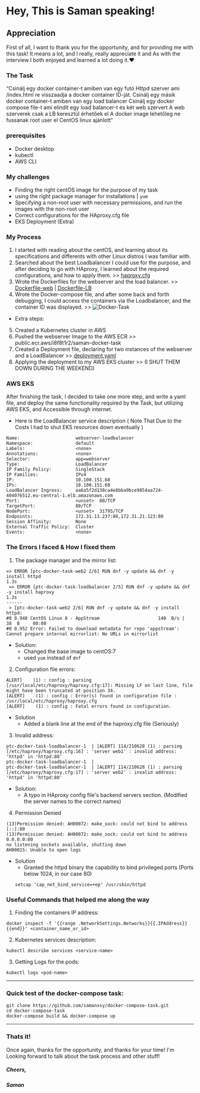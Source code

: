 # Hey, This is Saman speaking!

## Appreciation
First of all, I want to thank you for the opportunity, and for providing me with this task! It means a lot, and I really, really appreciate it and As with the interview I both enjoyed and learned a lot doing it.❤️

### The Task
“Csinálj egy docker container-t amiben van egy futó Httpd szerver ami /index.html re visszaadja a docker container ID-ját.
Csinálj egy másik docker container-t amiben van egy load balancer
Csinálj egy docker compose file-t ami elindít egy load balancer-t és két web szervert
A web szerverek csak a LB keresztül érhetőek el
A docker image lehetőleg ne fussanak root user el
CentOS linux ajánlott“

### prerequisites
- Docker desktop
- kubectl
- AWS CLI

### My challenges
- Finding the right centOS image for the purpose of my task
- using the right package manager for installations | ```yum```
- Specifying a non-root user with necessary permissions, and run the images with the non-root user
- Correct configurations for the HAproxy.cfg file
- EKS Deployment (Extra)

### My Process
1. I started with reading about the centOS, and learning about its specifications and differents with other Linux distros I was familiar with.
2.  Searched about the best Loadbalancer I could use for the purpose, and after deciding to go with HAproxy, I learned about the required configurations, and how to apply them. >> [haproxy.cfg](https://github.com/samanxsy/docker-compose-task/blob/master/haproxy.cfg)
3. Wrote the Dockerfiles for the webserver and the load balancer. >> [Dockerfile-web](https://github.com/samanxsy/docker-compose-task/blob/master/Dockerfile-web) | [Dockerfile-LB](https://github.com/samanxsy/docker-compose-task/blob/master/Dockerfile-lb)
4.  Wrote the Docker-compose file, and after some back and forth debugging, I could access the containers via the Loadbalancer, and the container ID was displayed. >> ![Docker-Task](https://user-images.githubusercontent.com/118216325/236638970-122ebe56-cdb4-4247-8a38-25045e204af5.png)


* Extra steps:
5. Created a Kubernetes cluster in AWS
6. Pushed the webserver Image to the AWS ECR >> public.ecr.aws/i8f8t1r2/saman-docker-task
7. Created a Deployment file, declaring for two instances of the webserver and a LoadBalancer >> [deployment,yaml](https://github.com/samanxsy/docker-compose-task/blob/master/deployment.yaml)
8. Applying the deployment to my AWS EKS cluster >> (I SHUT THEM DOWN DURING THE WEEKEND)

### AWS EKS
After finishing the task, I decided to take one more step, and write a yaml file, and deploy the same functionality required by the Task, but utilizing AWS EKS, and Accessible through internet.

- Here is the LoadBalancer service description ( Note That Due to the Costs I had to shut EKS resources down eventually )
```
Name:                     webserver-loadbalancer
Namespace:                default
Labels:                   <none>
Annotations:              <none>
Selector:                 app=webserver
Type:                     LoadBalancer
IP Family Policy:         SingleStack
IP Families:              IPv4
IP:                       10.100.151.60
IPs:                      10.100.151.60
LoadBalancer Ingress:     aa6a5f2d138ca4e8bba9bce9854aa724-404076512.eu-central-1.elb.amazonaws.com
Port:                     <unset>  80/TCP
TargetPort:               80/TCP
NodePort:                 <unset>  31795/TCP
Endpoints:                172.31.13.237:80,172.31.21.123:80
Session Affinity:         None
External Traffic Policy:  Cluster
Events:                   <none>
```

### The Errors I faced & How I fixed them
1. The package manager and the mirror list:
```
=> ERROR [ptc-docker-task-web2 2/6] RUN dnf -y update && dnf -y install httpd                                                                                                                       1.3s
 => ERROR [ptc-docker-task-loadbalancer 2/5] RUN dnf -y update && dnf -y install haproxy                                                                                                             1.3s
------
 > [ptc-docker-task-web2 2/6] RUN dnf -y update && dnf -y install httpd:
#0 0.948 CentOS Linux 8 - AppStream                      140  B/s |  38  B     00:00    
#0 0.952 Error: Failed to download metadata for repo 'appstream': Cannot prepare internal mirrorlist: No URLs in mirrorlist
```
- Solution:
    - Changed the base image to centOS:7
    - used ```yum``` instead of ```dnf```

2. Configuration file errors:
```
ALERT]    (1) : config : parsing [/usr/local/etc/haproxy/haproxy.cfg:17]: Missing LF on last line, file might have been truncated at position 34.
[ALERT]    (1) : config : Error(s) found in configuration file : /usr/local/etc/haproxy/haproxy.cfg
[ALERT]    (1) : config : Fatal errors found in configuration.
```
- Solution
    - Added a blank line at the end of the haproxy.cfg file (Seriously)

3. Invalid address:
```
ptc-docker-task-loadbalancer-1  | [ALERT] 114/210628 (1) : parsing [/etc/haproxy/haproxy.cfg:16] : 'server web1' : invalid address: 'httpd' in 'httpd:80'
ptc-docker-task-loadbalancer-1  | 
ptc-docker-task-loadbalancer-1  | [ALERT] 114/210628 (1) : parsing [/etc/haproxy/haproxy.cfg:17] : 'server web2' : invalid address: 'httpd' in 'httpd:80'
```
- Solution:
    - A typo in HAproxy config file's backend servers section. (Modified the server names to the correct names)

4. Permission Denied
```
(13)Permission denied: AH00072: make_sock: could not bind to address [::]:80
(13)Permission denied: AH00072: make_sock: could not bind to address 0.0.0.0:80
no listening sockets available, shutting down
AH00015: Unable to open logs
```
- Solution
    - Granted the httpd binary the capability to bind privileged ports (Ports below 1024, in our case 80)
    ```
    setcap 'cap_net_bind_service=+ep' /usr/sbin/httpd
    ```

### Useful Commands that helped me along the way
1. Finding the containers IP address:
```
docker inspect -f '{{range .NetworkSettings.Networks}}{{.IPAddress}}{{end}}' <container_name_or_id> 
```

2. Kubernetes services description:
```
kubectl describe services <service-name>
```
3. Getting Logs for the pods:
```
kubectl logs <pod-name>
```
---

### Quick test of the docker-compose task:
```
git clone https://github.com/samanxsy/docker-compose-task.git
cd docker-compose-task
docker-compose build && docker-compose up
```
---
### Thats it!
Once again, thanks for the opportunity, and thanks for your time! I'm Looking forward to talk about the task process and other stuff!
##### Cheers, 
##### Saman
